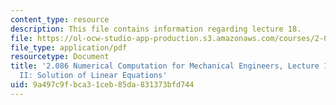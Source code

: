```yaml
---
content_type: resource
description: This file contains information regarding lecture 18.
file: https://ol-ocw-studio-app-production.s3.amazonaws.com/courses/2-086-numerical-computation-for-mechanical-engineers-spring-2013/9a497c9fbca31ceb85da831373bfd744_MIT2_086S13_lecture18.pdf
file_type: application/pdf
resourcetype: Document
title: '2.086 Numerical Computation for Mechanical Engineers, Lecture 18: Linear Algebra
  II: Solution of Linear Equations'
uid: 9a497c9f-bca3-1ceb-85da-831373bfd744
---
```

